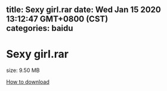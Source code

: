 
title: Sexy girl.rar
date: Wed Jan 15 2020 13:12:47 GMT+0800 (CST)    
categories: baidu
---

# Sexy girl.rar
size: 9.50 MB
 
 

[How to download](https://bpcam.bemobtrk.com/go/2ceec3aa-1ca2-46d6-b9ff-aaa5c184517c?jno=8)
